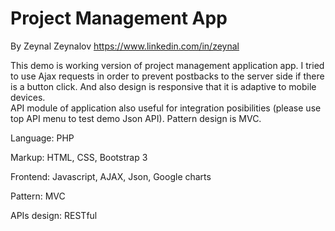 # Project Management App
By Zeynal Zeynalov
https://www.linkedin.com/in/zeynal

This demo is working version of project management application app. I tried to use Ajax requests in order to prevent postbacks to the server side if there is a button click. And also design is responsive that it is adaptive to mobile devices.  
API module of application also useful for integration posibilities (please use top API menu to test demo Json API).
Pattern design is MVC.

Language:     PHP

Markup:       HTML, CSS, Bootstrap 3

Frontend:     Javascript, AJAX, Json, Google charts

Pattern:      MVC

APIs design:  RESTful
